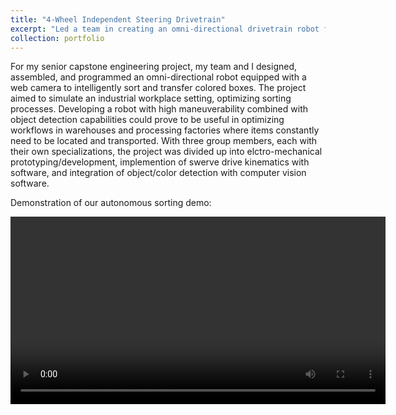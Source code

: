 ```yaml
---
title: "4-Wheel Independent Steering Drivetrain"
excerpt: "Led a team in creating an omni-directional drivetrain robot for industrial applications, implementing swerve drive kinematics and computer vision for object detection and navigation. <br/><img src='/images/SwerveDrive.png' width='300' height='500'>"
collection: portfolio
---
```


For my senior capstone engineering project, my team and I designed, assembled, and programmed an omni-directional robot equipped with a web camera to intelligently sort and transfer colored boxes. The project aimed to simulate an industrial workplace setting, optimizing sorting processes. Developing a robot with high maneuverability combined with object detection capabilities could prove to be useful in optimizing workflows in warehouses and processing factories where items constantly need to be located and transported. With three group members, each with their own specializations, the project was divided up into elctro-mechanical prototyping/development, implemention of swerve drive kinematics with software, and integration of object/color detection with computer vision software.

Demonstration of our autonomous sorting demo:

<video width="600" controls>
  <source src="/images/videoplayback.mp4" type="video/mp4">
</video>
